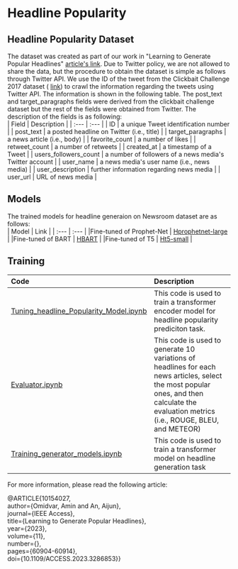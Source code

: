 # Headline Popularity 


## Headline Popularity Dataset
The dataset was created as part of our work in "Learning to Generate Popular Headlines" [article's link](https://ieeexplore.ieee.org/document/10154027).
Due to Twitter policy, we are not allowed to share the data, but the procedure to obtain the dataset is simple as follows through Twitter API. We use the ID of the tweet from the Clickbait Challenge 2017 dataset ( [link](https://zenodo.org/record/5530410)) to crawl the information regarding the tweets using Twitter API. The information is shown in the following table. The post_text and target_paragraphs fields were derived from the clickbait challenge dataset but the rest of the fields were obtained from Twitter. 
The description of the fields is as following:<br />
| Field | Description |
| :---         | :---      |
| ID | a unique Tweet identification number     |
| post_text | a posted headline on Twitter (i.e., title)     | 
| target_paragraphs   |  a news article (i.e., body)     |
| favorite_count     | a number of likes       | 
| retweet_count     | a number of retweets       | 
| created_at     | a timestamp of a Tweet       | 
| users_followers_count     | a number of followers of a news media's Twitter account      | 
| user_name     | a news media's user name (i.e., news media)      | 
| user_description     | further information regarding news media       | 
| user_url     | URL of news media      | 

## Models

The trained models for headline generaion on Newsroom dataset are as follows:<br />
| Model | Link |
| :---         | :---      |
|Fine-tuned of Prophet-Net | [Hprophetnet-large](https://huggingface.co/omidvaramin/Hprophetnet-large)  |
|Fine-tuned of BART | [HBART](https://huggingface.co/omidvaramin/HBART)  |
|Fine-tuned of T5 | [Ht5-small](https://huggingface.co/omidvaramin/Ht5-small)  |

## Training 

| Code | Description |
| :---         | :---      |
| [Tuning_headline_Popularity_Model.ipynb](https://github.com/omidvaramin/HP/blob/main/Tuning_headline_Popularity_Model.ipynb)| This code is used to train a transformer encoder model for headline popularity prediciton task. |
| [Evaluator.ipynb](https://github.com/omidvaramin/HP/blob/main/Evaluator.ipynb)| This code is used to generate 10 variations of headlines for each news articles, select the most popular ones, and then calculate the evaluation metrics (i.e., ROUGE, BLEU, and METEOR) |
| [Training_generator_models.ipynb](https://github.com/omidvaramin/HP/blob/main/Training_generator_models.ipynb)| This code is used to train a transformer model on headline generation task |

For more information, please read the following article:

@ARTICLE{10154027,<br />
author={Omidvar, Amin and An, Aijun},<br />
journal={IEEE Access}, <br />
title={Learning to Generate Popular Headlines}, <br />
year={2023},<br />
volume={11},<br />
number={},<br />
pages={60904-60914},<br />
doi={10.1109/ACCESS.2023.3286853}}



